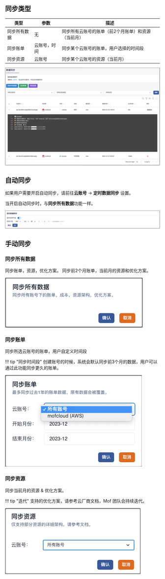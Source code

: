 ## 同步类型

| 类型     | 参数     | 描述                         |
|--------|--------|----------------------------|
| 同步所有数据 | 无      | 同步所有云账号的账单（前2个月账单）和资源（当前月） |
| 同步账单   | 云账号，时间 | 同步某个云账号的账单，用户选择的时间段        |
| 同步资源   | 云账号    | 同步某个云账号的资源（当前月）            |

![](img/overview.png)

## 自动同步
如果用户需要开启自动同步，请前往**云账号** -> **定时数据同步** 设置。

当开启自动同步时，与**同步所有数据**功能一样。

![](../providers/img/cron.zh.png)

## 手动同步

### 同步所有数据
同步账单，资源，优化方案。 同步前2个月账单，当前月的资源和优化方案。

![](img/sync-all.png)

### 同步账单
同步所选云账号的账单，用户自定义时间段

!!! tip "同步时间段"
    创建账号的时候，系统会默认同步前3个月的数据，用户可以通过此功能同步更久的账单。

![](img/sync-bill.png)

### 同步资源
同步当前月的资源 & 优化方案。

!!! tip "迭代"
    支持的优化方案，请参考云厂商文档，Mof 团队会持续迭代。

![](img/sync-resource.png)

